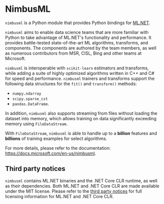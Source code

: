 # NimbusML

`nimbusml` is a Python module that provides Python bindings for [ML.NET](https://github.com/dotnet/machinelearning). 

`nimbusml` aims to enable data science teams that are more familiar with Python
to take advantage of ML.NET's functionality and performance. It provides
battle-tested state-of-the-art ML algorithms, transforms, and components. The
components are authored by the team members, as well as numerous contributors
from MSR, CISL, Bing and other teams at Microsoft.

`nimbusml` is interoperable with `scikit-learn` estimators and transforms,
while adding a suite of highly optimized algorithms written in C++ and
C\# for speed and performance. `nimbusml` trainers and transforms support
the following data structures for the `fit()` and `transform()` methods:

-   `numpy.ndarray`
-   `scipy.sparse_cst`
-   `pandas.DataFrame`.

In addition, `nimbusml` also supports streaming from files without loading
the dataset into memory, which allows training on data significantly
exceeding memory using `FileDataStream`.

With `FileDataStream`, `nimbusml` is able to handle up to a **billion**
features and **billions** of training examples for select algorithms.

For more details, please refer to the documentation:
<https://docs.microsoft.com/en-us/nimbusml>.

## Third party notices

`nimbusml` contains ML.NET binaries and the .NET Core CLR runtime, as well as
their dependencies. Both ML.NET and .NET Core CLR are made available under the
MIT license. Please refer to the [third party notices](https://github.com/microsoft/NimbusML/blob/master/THIRD-PARTY-NOTICES.txt)
for full licensing information for ML.NET and .NET Core CLR.
